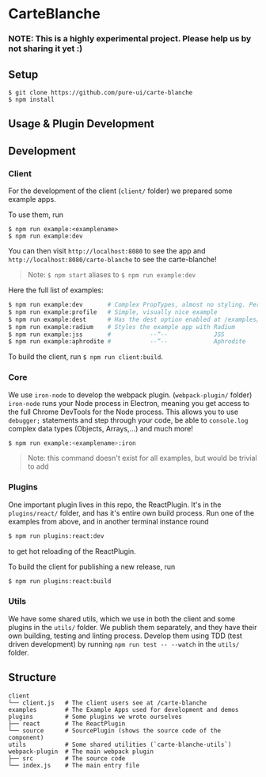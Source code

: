# CarteBlanche

### NOTE: This is a highly experimental project. Please help us by not sharing it yet :)

## Setup

```
$ git clone https://github.com/pure-ui/carte-blanche
$ npm install
```

## Usage & Plugin Development

## Development

### Client

For the development of the client (`client/` folder) we prepared some example apps.

To use them, run

```
$ npm run example:<examplename>
$ npm run example:dev
```

You can then visit `http://localhost:8080` to see the app and `http://localhost:8080/carte-blanche` to see the carte-blanche!

> Note: `$ npm start` aliases to `$ npm run example:dev`

Here the full list of examples:

```sh
$ npm run example:dev       # Complex PropTypes, almost no styling. Perfect for dev
$ npm run example:profile   # Simple, visually nice example
$ npm run example:dest      # Has the dest option enabled at /examples/
$ npm run example:radium    # Styles the example app with Radium
$ npm run example:jss       #           --“--             JSS
$ npm run example:aphrodite #           --“--             Aphrodite
```

To build the client, run `$ npm run client:build`.

### Core

We use `iron-node` to develop the webpack plugin. (`webpack-plugin/` folder) `iron-node` runs your Node process in Electron, meaning you get access to the full Chrome DevTools for the Node process. This allows you to use `debugger;` statements and step through your code, be able to `console.log` complex data types (Objects, Arrays,…) and much more!

```sh
$ npm run example:<examplename>:iron
```

> Note: this command doesn't exist for all examples, but would be trivial to add

### Plugins

One important plugin lives in this repo, the ReactPlugin. It's in the `plugins/react/` folder, and has it's entire own build process. Run one of the examples from above, and in another terminal instance round

```sh
$ npm run plugins:react:dev
```

to get hot reloading of the ReactPlugin.

To build the client for publishing a new release, run

```sh
$ npm run plugins:react:build
```

### Utils

We have some shared utils, which we use in both the client and some plugins in the `utils/` folder. We publish them separately, and they have their own building, testing and linting process. Develop them using TDD (test driven development) by running `npm run test -- --watch` in the `utils/` folder.

## Structure

```
client
└── client.js   # The client users see at /carte-blanche
examples        # The Example Apps used for development and demos
plugins         # Some plugins we wrote ourselves
├── react       # The ReactPlugin
└── source      # SourcePlugin (shows the source code of the component)
utils           # Some shared utilities (`carte-blanche-utils`)
webpack-plugin  # The main webpack plugin
├── src         # The source code
└── index.js    # The main entry file
```
